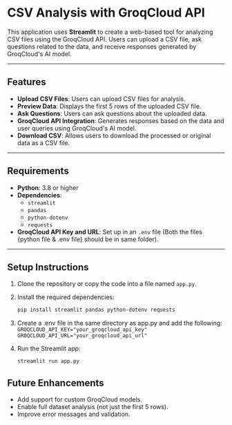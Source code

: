 # CSV Analysis with GroqCloud API

This application uses **Streamlit** to create a web-based tool for analyzing CSV files using the GroqCloud API. Users can upload a CSV file, ask questions related to the data, and receive responses generated by GroqCloud's AI model.

---

## Features
- **Upload CSV Files**: Users can upload CSV files for analysis.
- **Preview Data**: Displays the first 5 rows of the uploaded CSV file.
- **Ask Questions**: Users can ask questions about the uploaded data.
- **GroqCloud API Integration**: Generates responses based on the data and user queries using GroqCloud's AI model.
- **Download CSV**: Allows users to download the processed or original data as a CSV file.

---

## Requirements
- **Python**: 3.8 or higher
- **Dependencies**:
  - `streamlit`
  - `pandas`
  - `python-dotenv`
  - `requests`
- **GroqCloud API Key and URL**: Set up in an `.env` file (Both the files {python file & .env file} should be in same folder).

---

## Setup Instructions

1. Clone the repository or copy the code into a file named `app.py`.

2. Install the required dependencies:
   ```bash
   pip install streamlit pandas python-dotenv requests
3. Create a .env file in the same directory as app.py and add the following:
   `GROQCLOUD_API_KEY="your_groqcloud_api_key"`
   `GROQCLOUD_API_URL="your_groqcloud_api_url"`
4. Run the Streamlit app:
   ```bash
   streamlit run app.py

## Future Enhancements
- Add support for custom GroqCloud models.
- Enable full dataset analysis (not just the first 5 rows).
- Improve error messages and validation.
